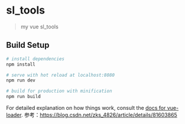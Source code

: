 # sl_tools

> my vue sl_tools

## Build Setup

``` bash
# install dependencies
npm install

# serve with hot reload at localhost:8080
npm run dev

# build for production with minification
npm run build
```

For detailed explanation on how things work, consult the [docs for vue-loader](http://vuejs.github.io/vue-loader).
参考：https://blog.csdn.net/zks_4826/article/details/81603865
